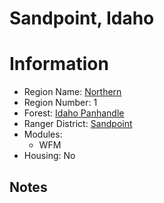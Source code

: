 
Sandpoint, Idaho
================
  
# Information  
* Region Name: [Northern]()  
* Region Number: 1  
* Forest: [Idaho Panhandle](https://www.fs.usda.gov/ipnf/)  
* Ranger District: [Sandpoint]()  
* Modules:  
  - WFM  
* Housing: No  
  
## Notes

